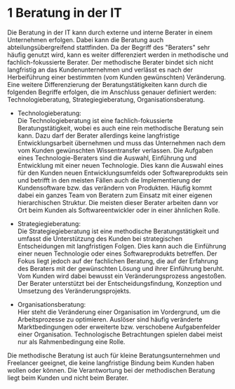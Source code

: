 # 1 Beratung in der IT

Die Beratung in der IT kann durch externe und interne Berater in einem Unternehmen erfolgen.
Dabei kann die Beratung auch abteilungsübergreifend stattfinden. Da der Begriff des "Beraters"
sehr häufig genutzt wird, kann es weiter differenziert werden in methodische und fachlich-fokussierte
Berater. Der methodische Berater bindet sich nicht langfristig an das Kundenunternehmen und verlässt es nach der Herbeiführung einer
bestimmten (vom Kunden gewünschten) Veränderung.
Eine weitere Differenzierung der Beratungstätigkeiten kann durch die folgenden Begriffe erfolgen,
die im Anschluss genauer definiert werden: Technologieberatung, Strategiegieberatung, Organisationsberatung.


- Technologieberatung:  
Die Technologieberatung ist eine fachlich-fokussierte Beratungstätigkeit, wobei es auch eine rein methodische Beratung sein kann.
Dazu darf der Berater allerdings keine langfristige Entwicklungsarbeit übernehmen und muss das Unternehmen nach dem vom Kunden gewünschten
Wissentransfer verlassen.
Die Aufgaben eines Technologie-Beraters sind die Auswahl, Einführung und Entwicklung mit einer neuen Technologie.
Dies kann die Auswahl eines für den Kunden neuen Entwicklungsumfelds oder Softwareprodukts sein und betrifft in den meisten Fällen
auch die Implementierung der Kundensoftware bzw. das verändern von Produkten. Häufig kommt dabei ein ganzes Team von Beratern
zum Einsatz mit einer eigenen hierarchischen Struktur. Die meisten dieser Berater arbeiten dann vor Ort beim Kunden als Softwareentwickler oder in einer ähnlichen Rolle.


- Strategiegieberatung:  
Die Strategiegieberatung ist eine methodische Beratungstätigkeit und umfasst die Unterstützung des Kunden bei strategischen Entscheidungen mit langfristigen Folgen.
Dies kann auch die Einführung einer neuen Technologie oder eines Softwareprodukts betreffen. Der Fokus liegt jedoch auf der fachlichen Beratung,
die auf der Erfahrung des Beraters mit der gewünschten Lösung und ihrer Einführung beruht.
Vom Kunden wird dabei bewusst ein Veränderungsprozess angestoßen. Der Berater unterstützt bei der Entscheidungsfindung, Konzeption und Umsetzung des Veränderungsprojekts.


- Organisationsberatung:  
Hier steht die Veränderung einer Organisation im Vordergrund, um die Arbeitsprozesse zu optimieren. Auslöser
sind häufig veränderte Marktbedingungen oder erweiterte bzw. verschobene Aufgabenfelder einer Organisation.
Technologische Betrachtungen spielen dabei meist nur als Rahmenbedingung eine Rolle.



Die methodische Beratung ist auch für kleine Beratungsunternehmen und Freelancer geeignet, die keine langfristige Bindung beim Kunden haben wollen oder können. Die Verantwortung
bei der methodischen Beratung liegt beim Kunden und nicht beim Berater.
